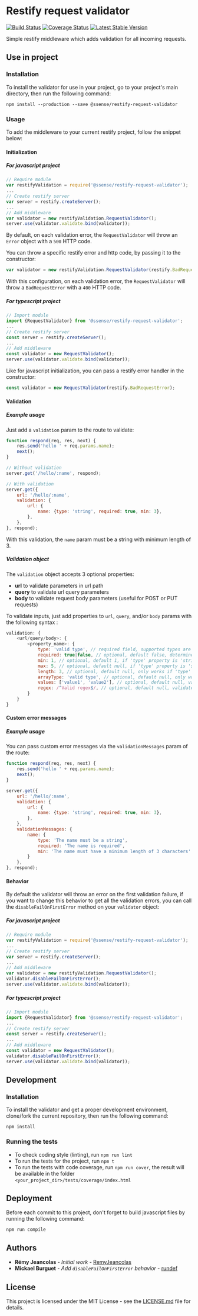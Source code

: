 # Restify request validator

[![Build Status](https://travis-ci.org/SSENSE/restify-request-validator.svg?branch=master)](https://travis-ci.org/SSENSE/restify-request-validator)
[![Coverage Status](https://coveralls.io/repos/github/SSENSE/restify-request-validator/badge.svg?branch=master)](https://coveralls.io/github/SSENSE/restify-request-validator?branch=master)
[![Latest Stable Version](https://img.shields.io/npm/v/@ssense/restify-request-validator.svg)](https://www.npmjs.com/package/@ssense/restify-request-validator)

Simple restify middleware which adds validation for all incoming requests.

## Use in project

### Installation

To install the validator for use in your project, go to your project's main directory, then run the following command:

```
npm install --production --save @ssense/restify-request-validator
```

### Usage

To add the middleware to your current restify project, follow the snippet below:

#### Initialization

##### For javascript project

```js
// Require module
var restifyValidation = require('@ssense/restify-request-validator');
...
// Create restify server
var server = restify.createServer();
...
// Add middleware
var validator = new restifyValidation.RequestValidator();
server.use(validator.validate.bind(validator));
```

By default, on each validation error, the `RequestValidator` will throw an `Error` object with a `500` HTTP code.

You can throw a specific restify error and http code, by passing it to the constructor:

```js
var validator = new restifyValidation.RequestValidator(restify.BadRequestError);
```

With this configuration, on each validation error, the `RequestValidator` will throw a `BadRequestError` with a `400` HTTP code.

##### For typescript project

```js
// Import module
import {RequestValidator} from '@ssense/restify-request-validator';
...
// Create restify server
const server = restify.createServer();
...
// Add middleware
const validator = new RequestValidator();
server.use(validator.validate.bind(validator));
```

Like for javascript initialization, you can pass a restify error handler in the constructor:
```js
const validator = new RequestValidator(restify.BadRequestError);
```

#### Validation

##### Example usage

Just add a `validation` param to the route to validate:
```js
function respond(req, res, next) {
    res.send('hello ' + req.params.name);
    next();
}

// Without validation
server.get('/hello/:name', respond);

// With validation
server.get({
    url: '/hello/:name',
    validation: {
        url: {
            name: {type: 'string', required: true, min: 3},
        },
    },
}, respond);
```

With this validation, the `name` param must be a string with minimum length of 3.

##### Validation object

The `validation` object accepts 3 optional properties:

* **url** to validate parameters in url path
* **query** to validate url query parameters
* **body** to validate request body parameters (useful for POST or PUT requests)

To validate inputs, just add properties to `url`, `query`, and/or `body` params with the following syntax :

```js
validation: {
    <url/query/body>: {
        <property_name>: {
            type: 'valid type', // required field, supported types are 'string', 'number', 'boolean', 'numeric', 'date', array', 'object'
            required: true|false, // optional, default false, determines is the parameter is required,
            min: 1, // optional, default 1, if 'type' property is 'string' or 'array', determines the minimum length, if 'type' parameter is 'number', determines the minimum value
            max: 5, // optional, default null, if 'type' property is 'string' or 'array', determines the maximum length, if 'type' parameter is 'number', determines the maximum value
            length: 3, // optional, default null, only works if 'type' property is 'string' or 'array', determines the required length,
            arrayType: 'valid type', // optional, default null, only works if 'type' property is 'array', check if the array content has valid types, supported types: 'string', 'number', 'boolean', 'numeric'
            values: ['value1', 'value2'], // optional, default null, validates that parameter value belongs to the provided list, if 'type' is 'array', validates every array element
            regex: /^Valid regex$/, // optional, default null, validates parameter value against provided regex
        }
    }
}
```

#### Custom error messages

##### Example usage

You can pass custom error messages via the `validationMessages` param of the route:

```js
function respond(req, res, next) {
    res.send('hello ' + req.params.name);
    next();
}

server.get({
    url: '/hello/:name',
    validation: {
        url: {
            name: {type: 'string', required: true, min: 3},
        },
    },
    validationMessages: {
        name: {
            type: 'The name must be a string',
            required: 'The name is required',
            min: 'The name must have a minimum length of 3 characters'
        }
    },
}, respond);
```

#### Behavior

By default the validator will throw an error on the first validation failure, if you want to change this behavior to get all the validation errors, you can call the `disableFailOnFirstError` method on your `validator` object:

##### For javascript project

```js
// Require module
var restifyValidation = require('@ssense/restify-request-validator');
...
// Create restify server
var server = restify.createServer();
...
// Add middleware
var validator = new restifyValidation.RequestValidator();
validator.disableFailOnFirstError();
server.use(validator.validate.bind(validator));
```

##### For typescript project

```js
// Import module
import {RequestValidator} from '@ssense/restify-request-validator';
...
// Create restify server
const server = restify.createServer();
...
// Add middleware
const validator = new RequestValidator();
validator.disableFailOnFirstError();
server.use(validator.validate.bind(validator));
```

## Development

### Installation

To install the validator and get a proper development environment, clone/fork the current repository, then run the following command:

```
npm install
```

### Running the tests

* To check coding style (linting), run `npm run lint`
* To run the tests for the project, run `npm t`
* To run the tests with code coverage, run `npm run cover`, the result will be available in the folder `<your_project_dir>/tests/coverage/index.html`

## Deployment

Before each commit to this project, don't forget to build javascript files by running the following command:

```
npm run compile
```

## Authors

* **Rémy Jeancolas** - *Initial work* - [RemyJeancolas](https://github.com/RemyJeancolas)
* **Mickael Burguet** - *Add `disableFailOnFirstError` behavior* - [rundef](https://github.com/rundef)

## License

This project is licensed under the MIT License - see the [LICENSE.md](LICENSE.md) file for details.
